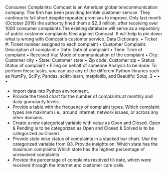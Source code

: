 Consumer Complaints:
Comcast is an American global telecommunication company. The firm has been providing terrible customer service. They continue to fall short despite repeated promises to improve. Only last month (October 2016) the authority fined them a $2.3 million, after receiving over 1000 consumer complaints.The existing database will serve as a repository of public customer complaints filed against Comcast. It will help to pin down what is wrong with Comcast's customer service.
Data Dictionary:
• Ticket #: Ticket number assigned to each complaint
• Customer Complaint: Description of complaint
• Date: Date of complaint
• Time: Time of complaint
• Received Via: Mode of communication of the complaint
• City: Customer city
• State: Customer state
• Zip code: Customer zip
• Status: Status of complaint
• Filing on behalf of someone
Analysis to be done:
To perform these tasks, you can use any of the different Python libraries such as NumPy, SciPy, Pandas, scikit-learn, matplotlib, and Beautiful Soup.
2
•
• •
- Import data into Python environment.
- Provide the trend chart for the number of complaints at monthly and daily granularity levels.
- Provide a table with the frequency of complaint types.
Which complaint types are maximum i.e., around internet, network issues, or across any
other domains.
- Create a new categorical variable with value as Open and Closed. Open & Pending is to be categorized as Open and Closed & Solved is to be categorized as Closed.
- Provide state wise status of complaints in a stacked bar chart. Use the categorized
variable from Q3. Provide insights on:
Which state has the maximum complaints
Which state has the highest percentage of unresolved complaints
- Provide the percentage of complaints resolved till date, which were received through the Internet and customer care calls.
